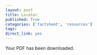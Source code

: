 ```yaml
---
layout: post
title: Locator
published: True
categories: ['factsheet', 'resources']
tags: 
direct_link: yes
---
```

Your PDF has been downloaded.
